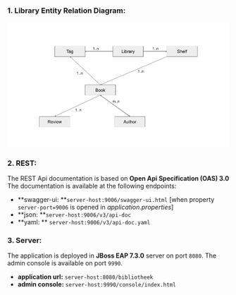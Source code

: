 ### 1. Library Entity Relation Diagram:

![Libary ERD](libary_ERD.png)



### 2. REST:

The REST Api documentation is based on **Open Api Specification (OAS) 3.0** 
The documentation is available at the following endpoints:

- **swagger-ui: **`server-host:9006/swagger-ui.html`  [when property `server-port=9006`  is opened in *application.properties*]
- **json: **`server-host:9006/v3/api-doc`
- **yaml: ** `server-host:9006/v3/api-doc.yaml`



### 3. Server:

The application is deployed in **JBoss EAP 7.3.0** server on port `8080`. The admin console is available on port `9990`.

- **application url:** `server-host:8080/bibliotheek`
- **admin console:** `server-host:9990/console/index.html`


